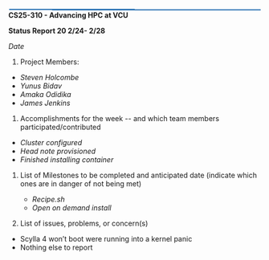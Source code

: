 ﻿![Straight Connector 1](data:image/png;base64,iVBORw0KGgoAAAANSUhEUgAAAscAAAAFCAYAAACpSUG4AAAABHNCSVQICAgIfAhkiAAAAAlwSFlzAAAOxAAADsQBlSsOGwAAAFZJREFUaIHt2rENgDAMBECHgTJI9mEK9skgWQgaoEDpjZS7Cb6yLL9L3OrezwAgxThayc4AQMQ7jC3HAACs6jlSbNlBAADgL9R4C9EOAADMeW8DAICPC2N3DAZ4IfBMAAAAAElFTkSuQmCC)**CS25-310  -  Advancing HPC at VCU**

**Status Report 20 2/24- 2/28**

*Date*

1) Project Members:
- *Steven Holcombe*
- *Yunus Bidav*
- *Amaka Odidika*
- *James Jenkins*

1) Accomplishments for the week -- and which team members participated/contributed
- *Cluster configured*
- *Head note provisioned*
- *Finished installing container*




1) List of Milestones to be completed and anticipated date (indicate which ones are in danger of not being met) 
   - *Recipe.sh*
   - *Open on demand install*


1) List of issues, problems, or concern(s)
- Scylla 4 won’t boot were running into a kernel panic
- Nothing else to report

